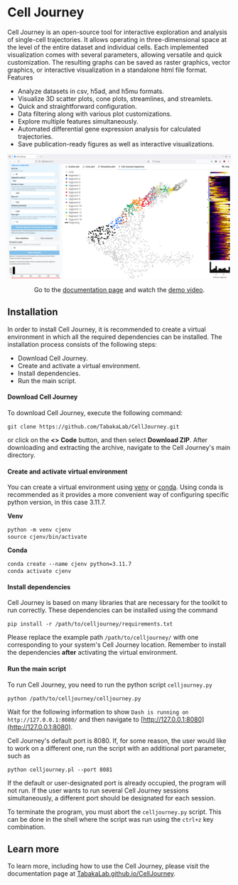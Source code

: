# Cell Journey

Cell Journey is an open-source tool for interactive exploration and analysis of single-cell trajectories. It allows operating in three-dimensional space at the level of the entire dataset and individual cells. Each implemented visualization comes with several parameters, allowing versatile and quick customization. The resulting graphs can be saved as raster graphics, vector graphics, or interactive visualization in a standalone html file format.
Features

 - Analyze datasets in csv, h5ad, and h5mu formats.
 - Visualize 3D scatter plots, cone plots, streamlines, and streamlets.
 - Quick and straightforward configuration.
 - Data filtering along with various plot customizations.
 - Explore multiple features simultaneously.
 - Automated differential gene expression analysis for calculated trajectories.
 - Save publication-ready figures as well as interactive visualizations.

<p align="center"><img src="https://raw.githubusercontent.com/TabakaLab/CellJourney/refs/heads/main/assets/demo.png" width="700px"/></p>
<p align="center">Go to the <a href="https://tabakalab.github.io/CellJourney">documentation page</a> and watch the <a href="https://tabakalab.github.io/CellJourney/assets/demo.webm">demo video</a>.</p>

## Installation

In order to install Cell Journey, it is recommended to create a virtual environment in which all the required dependencies can be installed. The installation process consists of the following steps:

 - Download Cell Journey.
 - Create and activate a virtual environment.
 - Install dependencies.
 - Run the main script.

#### Download Cell Journey
To download Cell Journey, execute the following command:
```
git clone https://github.com/TabakaLab/CellJourney.git
```
or click on the **<> Code** button, and then select **Download ZIP**. After downloading and extracting the archive, navigate to the Cell Journey's main directory.

#### Create and activate virtual environment
You can create a virtual environment using [venv](https://docs.python.org/3/library/venv.html) or [conda](https://conda.io/projects/conda/en/latest/user-guide/tasks/manage-environments.html). Using conda is recommended as it provides a more convenient way of configuring specific python version, in this case 3.11.7.

**Venv**
```
python -m venv cjenv
source cjenv/bin/activate
```
**Conda**
```
conda create --name cjenv python=3.11.7
conda activate cjenv
```

#### Install dependencies
Cell Journey is based on many libraries that are necessary for the toolkit to run correctly. These dependencies can be installed using the command
```
pip install -r /path/to/celljourney/requirements.txt
```
Please replace the example path `/path/to/celljourney/` with one corresponding to your system's Cell Journey location. Remember to install the dependencies **after** activating the virtual environment.

#### Run the main script
To run Cell Journey, you need to run the python script `celljourney.py`
```
python /path/to/celljourney/celljourney.py
```
Wait for the following information to show `Dash is running on http://127.0.0.1:8080/` and then navigate to [http://127.0.0.1:8080](http://127.0.0.1:8080).

Cell Journey's default port is 8080. If, for some reason, the user would like to work on a different one, run the script with an additional port parameter, such as
```
python celljourney.pl --port 8081
```
If the default or user-designated port is already occupied, the program will not run. If the user wants to run several Cell Journey sessions simultaneously, a different port should be designated for each session.

To terminate the program, you must abort the `celljourney.py` script. This can be done in the shell where the script was run using the `ctrl+z` key combination.

## Learn more

To learn more, including how to use the Cell Journey, please visit the documentation page at [TabakaLab.github.io/CellJourney](https://TabakaLab.github.io/CellJourney).

